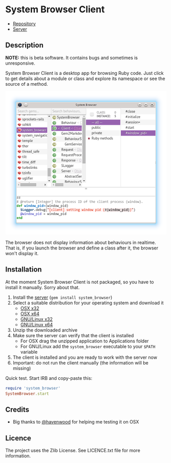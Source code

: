 System Browser Client
==

* [Repository](https://github.com/kyrylo/system_browser_client/)
* [Server][srv]

Description
--

**NOTE:** this is beta software. It contains bugs and sometimes is unresponsive.

System Browser Client is a desktop app for browsing Ruby code. Just click to get
details about a module or class and explore its namespace or see the source of a
method.

![System Browser Client](/screenshots/readme.png)

The browser does not display information about behaviours in realtime. That
is, if you launch the browser and define a class after it, the browser won't
display it.

Installation
------------

At the moment System Browser Client is not packaged, so you have to install it
manually. Sorry about that.

1. Install the [server][srv] (`gem install system_browser`)
1. Select a suitable distribution for your operating system and download it
    * [OSX x32](https://www.dropbox.com/s/8n9d1sz2skau1d5/system-browser-client_osx32.zip?dl=1)
    * [OSX x64](https://www.dropbox.com/s/22l6mzmmztdcd2g/system-browser-client_osx64.zip?dl=1)
    * [GNU/Linux x32](https://www.dropbox.com/s/hnb70xmv9sitp45/system-browser-client_linux32.zip?dl=1)
    * [GNU/Linux x64](https://www.dropbox.com/s/kbn9r5dncb9bczw/system-browser-client_linux64.zip?dl=1)
1. Unzip the downloaded archive
1. Make sure the server can verify that the client is installed
    * For OSX drag the unzipped application to Applications folder
    * For GNU/Linux add the `system_browser` executable to your `$PATH` variable
1. The client is installed and you are ready to work with the server now
1. Important: do not run the client manually (the information will be missing)

Quick test. Start IRB and copy-paste this:

```ruby
require 'system_browser'
SystemBrowser.start
```

Credits
-------

* Big thanks to [@havenwood](https://github.com/havenwood) for helping me
  testing it on OSX

Licence
-------

The project uses the Zlib License. See LICENCE.txt file for more information.

[srv]:  https://github.com/kyrylo/system_browser_server/
